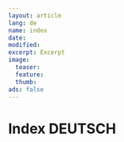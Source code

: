 ```yaml
---
layout: article
lang: de
name: index
date: 
modified:
excerpt: Excerpt
image:
  teaser:
  feature: 
  thumb:
ads: false
---
```


<h1>Index DEUTSCH</h1>

<!--
<h1>{{ site.data.translations.[page.lang].story.title }}</h1>

<h1>Geschichten in Deutsch</h1>
<div class="tiles">
{% for chapter in site.chapters | where:"lang", page.lang  %}
  <li>
    <img src="{{ chapter.thumbnail-path }}" alt="{{ chapter.title }}"/>
    <a href="{{ chapter.url }}">{{ chapter.title }}</a>
    <p>{{ chapter.short-description }}</p>
  </li>
{% endfor %}
</div>

<div class="tiles">
  {% for post in site.posts %}
    {% include post-grid.html %}
  {% endfor %}
</div>

<h1>Nur Posts in Deutsch Unsortiert</h1>
<div class="tiles">
{% assign posts=site.posts | where:"lang", page.lang %}


<div class="tiles">
{% for chapter in site.chapters %}
  <li>
    <img src="{{ chapter.thumbnail-path }}" alt="{{ chapter.title }}"/>
    <a href="{{ chapter.url }}">{{ chapter.title }}</a>
    <p>{{ chapter.short-description }}</p>
  </li>
{% endfor %}
</div>
-->
